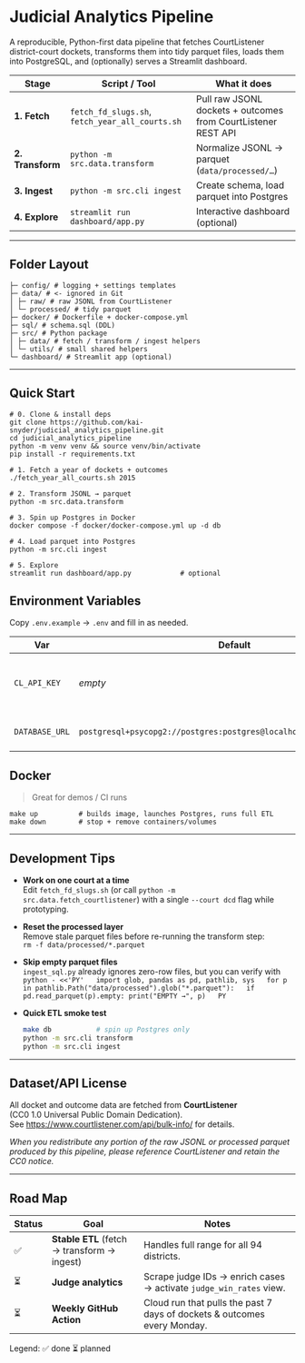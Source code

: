 # Judicial Analytics Pipeline

A reproducible, Python-first data pipeline that fetches CourtListener
district-court dockets, transforms them into tidy parquet files, loads them into
PostgreSQL, and (optionally) serves a Streamlit dashboard.

|       Stage      |                  Script / Tool                  |                          What it does                         |
|------------------|-------------------------------------------------|---------------------------------------------------------------|
| **1. Fetch**     | `fetch_fd_slugs.sh`, `fetch_year_all_courts.sh` | Pull raw JSONL dockets + outcomes from CourtListener REST API |
| **2. Transform** | `python -m src.data.transform`                  | Normalize JSONL → parquet (`data/processed/…`)                |
| **3. Ingest**    | `python -m src.cli ingest`                      | Create schema, load parquet into Postgres                     |
| **4. Explore**   | `streamlit run dashboard/app.py`                | Interactive dashboard (optional)                              |

---

## Folder Layout

```
├─ config/ # logging + settings templates
├─ data/ # <- ignored in Git
│ ├─ raw/ # raw JSONL from CourtListener
│ └─ processed/ # tidy parquet
├─ docker/ # Dockerfile + docker-compose.yml
├─ sql/ # schema.sql (DDL)
├─ src/ # Python package
│ ├─ data/ # fetch / transform / ingest helpers
│ └─ utils/ # small shared helpers
└─ dashboard/ # Streamlit app (optional)
```

---

## Quick Start

```
# 0. Clone & install deps
git clone https://github.com/kai-snyder/judicial_analytics_pipeline.git
cd judicial_analytics_pipeline
python -m venv venv && source venv/bin/activate
pip install -r requirements.txt

# 1. Fetch a year of dockets + outcomes
./fetch_year_all_courts.sh 2015

# 2. Transform JSONL → parquet
python -m src.data.transform

# 3. Spin up Postgres in Docker
docker compose -f docker/docker-compose.yml up -d db

# 4. Load parquet into Postgres
python -m src.cli ingest

# 5. Explore
streamlit run dashboard/app.py            # optional
```

## Environment Variables

Copy `.env.example` → `.env` and fill in as needed.

|      Var       |                             Default                                   | Purpose                                               |
|----------------|-----------------------------------------------------------------------|-------------------------------------------------------|
| `CL_API_KEY`   | _empty_                                                               | (Optional) CourtListener API key – higher rate limits |
| `DATABASE_URL` | `postgresql+psycopg2://postgres:postgres@localhost:5432/case_details` | SQLAlchemy URL used by the pipeline                   |

## Docker

> Great for demos / CI runs

```
make up          # builds image, launches Postgres, runs full ETL
make down        # stop + remove containers/volumes
```

---

## Development Tips

- **Work on one court at a time**  
  Edit `fetch_fd_slugs.sh` (or call `python -m src.data.fetch_courtlistener`) with a single `--court dcd` flag while prototyping.

- **Reset the processed layer**  
  Remove stale parquet files before re-running the transform step:  
  `rm -f data/processed/*.parquet`

- **Skip empty parquet files**  
  `ingest_sql.py` already ignores zero-row files, but you can verify with  
  `python - <<'PY'  
  import glob, pandas as pd, pathlib, sys  
  for p in pathlib.Path("data/processed").glob("*.parquet"):  
      if pd.read_parquet(p).empty: print("EMPTY →", p)  
  PY`

- **Quick ETL smoke test**  
  ```bash
  make db           # spin up Postgres only
  python -m src.cli transform
  python -m src.cli ingest
  ```

---

## Dataset/API License

All docket and outcome data are fetched from **CourtListener**  
(CC0 1.0 Universal Public Domain Dedication).  
See <https://www.courtlistener.com/api/bulk-info/> for details.

*When you redistribute any portion of the raw JSONL or processed parquet
produced by this pipeline, please reference CourtListener and retain the CC0 notice.*

---

## Road Map

| Status |                       Goal                  |                                       Notes                              |
|--------|---------------------------------------------|--------------------------------------------------------------------------|
| ✅     | **Stable ETL** (fetch → transform → ingest) | Handles full range for all 94 districts.                                 |
| ⏳     | **Judge analytics**                         | Scrape judge IDs → enrich cases → activate `judge_win_rates` view.       |
| ⏳     | **Weekly GitHub Action**                    | Cloud run that pulls the past 7 days of dockets & outcomes every Monday. |

Legend: ✅ done  ⏳ planned